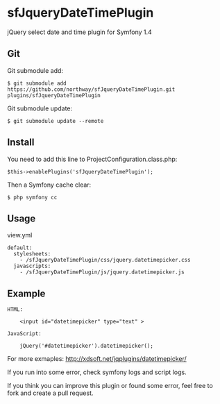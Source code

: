 # sfJqueryDateTimePlugin

jQuery select date and time plugin for Symfony 1.4

##  Git

Git submodule add:

	$ git submodule add https://github.com/northway/sfJqueryDateTimePlugin.git plugins/sfJqueryDateTimePlugin

Git submodule update:

	$ git submodule update --remote

## Install

You need to add this line to ProjectConfiguration.class.php:

    $this->enablePlugins('sfJqueryDateTimePlugin');

Then a Symfony cache clear:

    $ php symfony cc

## Usage

  view.yml

    default:
      stylesheets:
        - /sfJqueryDateTimePlugin/css/jquery.datetimepicker.css
      javascripts:
        - /sfJqueryDateTimePlugin/js/jquery.datetimepicker.js

## Example

	HTML:
		
		<input id="datetimepicker" type="text" >

	JavaScript:

		jQuery('#datetimepicker').datetimepicker();

For more exmaples: http://xdsoft.net/jqplugins/datetimepicker/

If you run into some error, check symfony logs and script logs.

If you think you can improve this plugin or found some error, feel free to fork and create a pull request.
